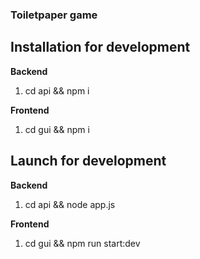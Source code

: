 ### Toiletpaper game

## Installation for development

**Backend**
1. cd api && npm i

**Frontend**
1. cd gui && npm i

## Launch for development

**Backend**
1. cd api && node app.js

**Frontend**
1. cd gui && npm run start:dev

